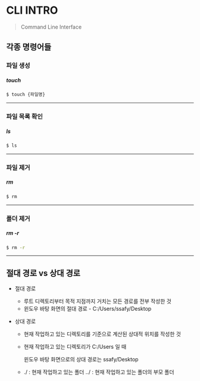 # CLI INTRO

> Command Line Interface

## 각종 명령어들

### 파일 생성

##### touch

```bash
$ touch {파일명}
```

---

### 파일 목록 확인

##### ls

```bash
$ ls
```

---

### 파일 제거                                                                                                                                                                                                                                                                                                                                                                                                                                                                                                                                                                                                           

##### rm

```bash
$ rm
```

---

### 폴더 제거		

##### rm -r

```bash
$ rm -r
```

---

## 절대 경로 vs 상대 경로

- 절대 경로

  - 루트 디렉토리부터 목적 지점까지 거치는 모든 경로를 전부 작성한  것
  - 윈도우 바탕 화면의 절대 경로 - C:/Users/ssafy/Desktop

- 상대 경로

  - 현재 작업하고 있는 디렉토리를 기준으로 계산된 상대적 위치를 작성한 것

  - 현재 작업하고 있는 디렉토리가 C:/Users 일 때

    윈도우 바탕 화면으로의 상대 경로는 ssafy/Desktop

  - ./ : 현재 작업하고 있는 폴더			../ : 현재 작업하고 있는 폴더의 부모 폴더